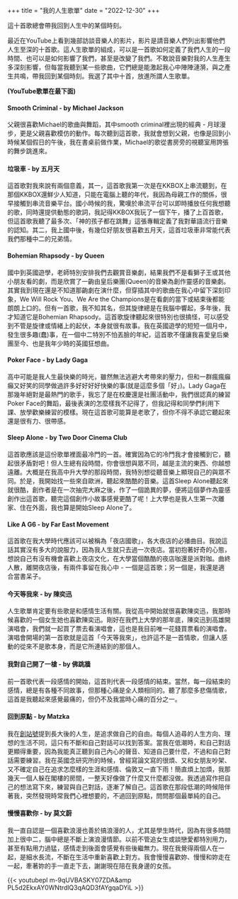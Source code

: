 +++
title = "我的人生歌單"
date = "2022-12-30"
+++

這十首歌總會帶我回到人生中的某個時刻。
<!--more-->

最近在YouTube上看到幾部訪談音樂人的影片，影片是請音樂人們列出影響他們人生至深的十首歌。這人生歌單的組成，可以是一首歌如何定義了我們人生的一段時間、也可以是如何影響了我們，甚至是改變了我們。不敢說音樂對我的人生產生多深刻影響，但每當我聽到某一些歌曲，它們總是能激起我心中陣陣漣漪，與之產生共鳴，帶我回到某個時刻。我選了其中十首，放進所謂人生歌單。

**(YouTube歌單在最下面)**

#### Smooth Criminal - by Michael Jackson
父親很喜歡Michael的歌曲與舞蹈，其中smooth criminal裡出現的經典 - 月球漫步，更是父親喜歡模仿的動作。每次聽到這首歌，我就會想到父親，也像是回到小時候某個假日的午後，我在書桌前做作業，Michael的歌從書房旁的視聽室用誇張的舞步跳進來。

#### 垃圾車 - by 五月天
這首歌對我來說有兩個意義，其一，這首歌我第一次是在KKBOX上串流聽到，在那個KKBOX還鮮少人知道，只能在電腦上聽的年代，我因為母親工作的關係，很早接觸到串流音樂平台。國小時候的我，驚嘆於串流平台可以即時播放任何我想聽的歌，同時還提供動態的歌詞，我記得KKBOX我玩了一個下午，播了上百首歌，但這首歌我聽了最多次、「神的孩子都在跳舞」這張專輯定義了我對華語流行音樂的認知。其二，我上國中後，有幾位好朋友很喜歡五月天，這首垃圾車非常能代表我們那種中二的兄弟情。

#### Bohemian Rhapsody - by Queen
國中到英國遊學，老師特別安排我們去觀賞音樂劇，結果我們不是看獅子王或其他小朋友看的劇，而是欣賞了一齣由皇后樂團(Queen)的音樂為創作靈感的音樂劇。其實我到現在還是不知道那齣劇在演什麼，但穿插其中的歌曲在我心中留下深刻印象，We Will Rock You、We Are the Champions是在看劇的當下或結束後都能朗朗上口的。但有一首歌，我不知其名，但其旋律總是在我腦中響起，多年後，我才知道它是Bohemian Rhapsody。這首歌旋律聽起來很特別也很搞怪，可以感受到不管是旋律或情緒上的起伏，本身就很有故事。我在英國遊學的短短一個月中，發生很多趣(蠢)事，在一個中二特別不怕丟臉的年紀，這首歌不僅讓我喜愛皇后樂團至今、也是我年少時的英國狂想曲。

#### Poker Face - by Lady Gaga
高中可能是我人生最快樂的時光，雖然無法逃避大考帶來的壓力，但和一群瘋瘋癲癲又好笑的同學做過許多好好好好快樂的事(就是這麼多個「好」)。Lady Gaga在那幾年絕對是最熱門的歌手，我忘了是在校慶還是社團活動中，我們很認真的練習Poker Face的舞蹈，最後表演的怎麼樣我不記得了，但我記得和同學們利用下課、放學歡樂練習的模樣。現在這首歌可能算是老歌了，但你不得不承認它聽起來還是很有力、很帶感。

#### Sleep Alone - by Two Door Cinema Club
這首歌應該是這份歌單裡面最冷門的一首。確實因為它的冷門我才會接觸到它，聽起很矛盾對吧！但人生總有段時間，你會很想與眾不同，越是主流的東西、你越想遠離。大概是在我高中升大學的那段時間，我特別想從聽音樂上顯現自己的與眾不同。於是，我開始找一些來自歐洲，聽起來酷酷的音樂。這首Sleep Alone聽起來就很酷，創作者是在一次抽完大麻之後，作了一個詭異的夢，便將這個夢作為靈感創作出這首歌，聽完這個創作小故事感覺更酷了呢！上大學也是我人生第一次離家、住在外面，我也算是開始Sleep Alone了。

#### Like A G6 - by Far East Movement
這首歌在我大學時代應該可以被稱為「夜店國歌」，各大夜店的必播曲目。我說這話其實沒有多大的說服力，因為我人生就只去過一次夜店。當初抱著好奇的心態，想說自己有沒有機會喜歡上夜店文化，在大學當個酷酷的夜店咖還是派對咖。曲終人散，離開夜店後，有兩件事留在我心中 - 一個是這首歌；另一個是，我還是適合當書呆子。
  
#### 今天等我來 - by 陳奕迅
人生歌單肯定要有些歌是和感情生活有關。我從高中開始就很喜歡陳奕迅，我那時候喜歡的一個女生她也喜歡陳奕迅。剛好在我們上大學的那年底，陳奕迅到高雄開演唱會，我們就一起買了票去看演唱會，這也是我目前唯一花錢買票看的演唱會。演唱會開場的第一首歌就是這首「今天等我來」，也許這不是一首情歌，但讓人感動的從來不是歌本身，而是它所連結到的那個人。

#### 我對自己開了一槍 - by 佛跳牆
前一首歌代表一段感情的開始，這首則代表一段感情的結束。當然，每一段結束的感情，總是有各種不同故事，但那種心痛是全人類相同的。聽了那麼多悲傷情歌，這首是我聽起來感覺最痛的，但仍不及我當時心痛的百分之一。
 
#### 回到原點 - by Matzka
我在[創站號](http://yo80106.github.io/posts/genesis/)提到長大後的人生，是追求做自己的自由。每個人追尋的人生方向、理想的生活不同，這只有不斷和自己對話可以找到答案。當我在低潮時，和自己對話更顯得重要，因為我能真正聽到自己內心的聲音、知道自己要什麼，不過和自己對話需要練習。我在英國念研究所的時候，曾經寫論文寫的很煩、又和女朋友吵架、又不確定自己在追求怎麼樣的生涯和感情、倫敦又一直下雨！簡直煩上加煩，我那幾天一個人躲在閣樓的房間，一整天好像做了什麼又什麼都沒做。我透過寫作把自己的想法寫下來，練習與自己對話，逐漸了解自己。這首歌在那段低潮的時候陪伴著我，突然發現時常我們心裡想要的，不過回到原點，問問那個最單純的自己。

#### 慢慢喜歡你 - by 莫文蔚
我一直自認是一個喜歡浪漫也善於搞浪漫的人，尤其是學生時代，因為有很多時間加上很中二，腦中總是不斷上演浪漫情節。以前不管追女生或談戀愛都特別用力，甚至有點用力過猛，感情走到後面會感覺有些後繼無力。現在我覺得兩個人在一起，是細水長流，不斷在生活中重新喜歡上對方。我會慢慢喜歡妳、慢慢和妳走在一起，牽著妳的手一直走下去，謝謝現在陪在我身邊的女孩。

{{< youtubepl m-9qUVBASKY07ZDA&amp PL5d2EkxAY0WNtrdlQ3qAQD3fAYgqaDYiL >}}  
